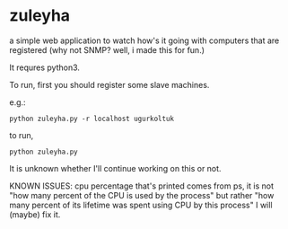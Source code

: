 # zuleyha
a simple web application to watch how's it going with computers that are registered
(why not SNMP? well, i made this for fun.)

It requres python3.

To run, first you should register some slave machines. 


e.g.:
```
python zuleyha.py -r localhost ugurkoltuk
```

to run,


```
python zuleyha.py
```

It is unknown whether I'll continue working on this or not.

KNOWN ISSUES:
cpu percentage that's printed comes from ps, it is not "how many percent of the CPU is 
used by the process" but rather "how many percent of its lifetime was spent using CPU by this process"
I will (maybe) fix it.
